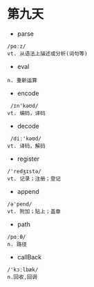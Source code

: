 # 第九天



* parse

```
/pɑːz/  
vt. 从语法上描述或分析(词句等)
```

* eval

```
n. 重新运算
```

* encode

```
 /ɪn'kəʊd/ 
vt. 编码，译码
```

* decode

```
 /diː'kəʊd/  
vt. 译码，解码
```

* register

```
/'redʒɪstə/
vt. 记录；注册；登记
```

* append

```
/ə'pend/ 
vt. 附加；贴上；盖章
```

* path

```
/pɑːθ/  
n. 路径
```

* callBack

```
/'kɔːlbæk/  
n.回收,回调
```

